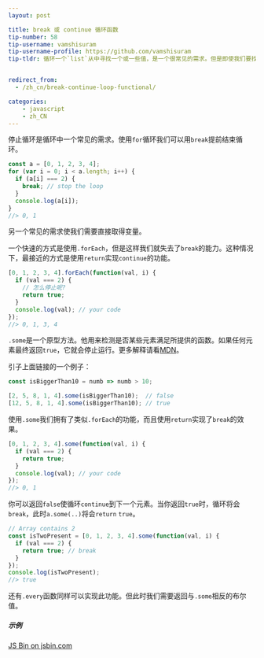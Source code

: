 ```yaml
---
layout: post

title: break 或 continue 循环函数
tip-number: 58
tip-username: vamshisuram
tip-username-profile: https://github.com/vamshisuram
tip-tldr: 循环一个`list`从中寻找一个或一些值，是一个很常见的需求。但是即使我们要找的元素就是数组里的第一个，我们不也能从循环中直接`return`，只能遍历整个数组。本文教你如何使用`.some`和`.every`快速结束循环。


redirect_from:
  - /zh_cn/break-continue-loop-functional/

categories:
    - javascript
    - zh_CN
---
```



停止循环是循环中一个常见的需求。使用`for`循环我们可以用`break`提前结束循环。

```javascript
const a = [0, 1, 2, 3, 4];
for (var i = 0; i < a.length; i++) {
  if (a[i] === 2) {
    break; // stop the loop
  }
  console.log(a[i]);
}
//> 0, 1
```

另一个常见的需求使我们需要直接取得变量。

一个快速的方式是使用`.forEach`，但是这样我们就失去了`break`的能力。这种情况下，最接近的方式是使用`return`实现`continue`的功能。

```javascript
[0, 1, 2, 3, 4].forEach(function(val, i) {
  if (val === 2) {
    // 怎么停止呢?
    return true;
  }
  console.log(val); // your code
});
//> 0, 1, 3, 4
```

`.some`是一个原型方法。他用来检测是否某些元素满足所提供的函数。如果任何元素最终返回`true`，它就会停止运行。更多解释请看[MDN](https://developer.mozilla.org/zh-CN/docs/Web/JavaScript/Reference/Global_Objects/Array/some)。

引子上面链接的一个例子：

```javascript
const isBiggerThan10 = numb => numb > 10;

[2, 5, 8, 1, 4].some(isBiggerThan10);  // false
[12, 5, 8, 1, 4].some(isBiggerThan10); // true
```

使用`.some`我们拥有了类似`.forEach`的功能，而且使用`return`实现了`break`的效果。

```javascript
[0, 1, 2, 3, 4].some(function(val, i) {
  if (val === 2) {
    return true;
  }
  console.log(val); // your code
});
//> 0, 1
```


你可以返回`false`使循环`continue`到下一个元素。当你返回`true`时，循环将会`break`，此时`a.some(..)`将会`return` `true`。

```javascript
// Array contains 2
const isTwoPresent = [0, 1, 2, 3, 4].some(function(val, i) {
  if (val === 2) {
    return true; // break
  }
});
console.log(isTwoPresent);
//> true
```

还有`.every`函数同样可以实现此功能。但此时我们需要返回与`.some`相反的布尔值。

##### 示例
<div>
  <a class="jsbin-embed" href="http://jsbin.com/jopeji/embed?js,console">JS Bin on jsbin.com</a><script src="http://static.jsbin.com/js/embed.min.js?3.39.11"></script>
</div>
